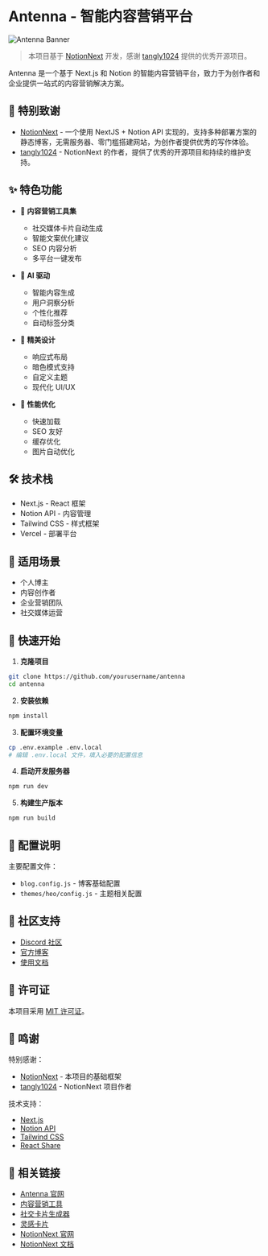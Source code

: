 # Antenna - 智能内容营销平台

![Antenna Banner](https://antenna.incidental.site/banner.png)

> 本项目基于 [NotionNext](https://github.com/tangly1024/NotionNext) 开发，感谢 [tangly1024](https://tangly1024.com) 提供的优秀开源项目。

Antenna 是一个基于 Next.js 和 Notion 的智能内容营销平台，致力于为创作者和企业提供一站式的内容营销解决方案。

## 🎉 特别致谢

- [NotionNext](https://github.com/tangly1024/NotionNext) - 一个使用 NextJS + Notion API 实现的，支持多种部署方案的静态博客，无需服务器、零门槛搭建网站，为创作者提供优秀的写作体验。
- [tangly1024](https://tangly1024.com) - NotionNext 的作者，提供了优秀的开源项目和持续的维护支持。

## ✨ 特色功能

- 🎯 **内容营销工具集**
  - 社交媒体卡片自动生成
  - 智能文案优化建议
  - SEO 内容分析
  - 多平台一键发布

- 🤖 **AI 驱动**
  - 智能内容生成
  - 用户洞察分析
  - 个性化推荐
  - 自动标签分类

- 🎨 **精美设计**
  - 响应式布局
  - 暗色模式支持
  - 自定义主题
  - 现代化 UI/UX

- 🚀 **性能优化**
  - 快速加载
  - SEO 友好
  - 缓存优化
  - 图片自动优化

## 🛠️ 技术栈

- Next.js - React 框架
- Notion API - 内容管理
- Tailwind CSS - 样式框架
- Vercel - 部署平台

## 🎯 适用场景

- 个人博主
- 内容创作者
- 企业营销团队
- 社交媒体运营

## 🚀 快速开始

1. **克隆项目**
```bash
git clone https://github.com/yourusername/antenna
cd antenna
```

2. **安装依赖**
```bash
npm install
```

3. **配置环境变量**
```bash
cp .env.example .env.local
# 编辑 .env.local 文件，填入必要的配置信息
```

4. **启动开发服务器**
```bash
npm run dev
```

5. **构建生产版本**
```bash
npm run build
```

## 📝 配置说明

主要配置文件：
- `blog.config.js` - 博客基础配置
- `themes/heo/config.js` - 主题相关配置

## 🤝 社区支持

- [Discord 社区](https://discord.gg/9xdyQEv63y)
- [官方博客](https://Antenna-blog.incidental.site)
- [使用文档](https://Antenna-blog.incidental.site/docs)

## 📄 许可证

本项目采用 [MIT 许可证](LICENSE)。

## 🙏 鸣谢

特别感谢：
- [NotionNext](https://github.com/tangly1024/NotionNext) - 本项目的基础框架
- [tangly1024](https://tangly1024.com) - NotionNext 项目作者

技术支持：
- [Next.js](https://nextjs.org/)
- [Notion API](https://developers.notion.com/)
- [Tailwind CSS](https://tailwindcss.com/)
- [React Share](https://github.com/nygardk/react-share)

## 🔗 相关链接

- [Antenna 官网](https://Antenna.incidental.site)
- [内容营销工具](https://antenna-mkt.incidental.site/)
- [社交卡片生成器](https://antenna-share.incidental.site/)
- [灵感卡片](https://antenna-card.incidental.site/)
- [NotionNext 官网](https://tangly1024.com)
- [NotionNext 文档](https://docs.tangly1024.com/article/notion-next-guide)
